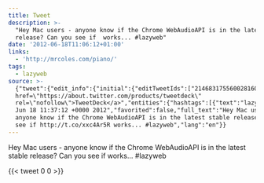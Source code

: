 ```yaml
---
title: Tweet
description: >-
  "Hey Mac users - anyone know if the Chrome WebAudioAPI is in the latest stable
  release? Can you see if  works... #lazyweb"
date: '2012-06-18T11:06:12+01:00'
links:
  - 'http://mrcoles.com/piano/'
tags:
  - lazyweb
source: >-
  {"tweet":{"edit_info":{"initial":{"editTweetIds":["214683175560028160"],"editableUntil":"2012-06-18T12:37:12.331Z","editsRemaining":"5","isEditEligible":true}},"retweeted":false,"source":"<a
  href=\"https://about.twitter.com/products/tweetdeck\"
  rel=\"nofollow\">TweetDeck</a>","entities":{"hashtags":[{"text":"lazyweb","indices":["132","140"]}],"symbols":[],"user_mentions":[],"urls":[{"url":"http://t.co/xxc4Ar5R","expanded_url":"http://mrcoles.com/piano/","display_url":"mrcoles.com/piano/","indices":["102","122"]}]},"display_text_range":["0","140"],"favorite_count":"0","id_str":"214683175560028160","truncated":false,"retweet_count":"0","id":"214683175560028160","possibly_sensitive":false,"created_at":"Mon
  Jun 18 11:37:12 +0000 2012","favorited":false,"full_text":"Hey Mac users -
  anyone know if the Chrome WebAudioAPI is in the latest stable release? Can you
  see if http://t.co/xxc4Ar5R works... #lazyweb","lang":"en"}}
---
```

Hey Mac users - anyone know if the Chrome WebAudioAPI is in the latest stable release? Can you see if  works... #lazyweb
    
{{< tweet 0 0 >}}
    

